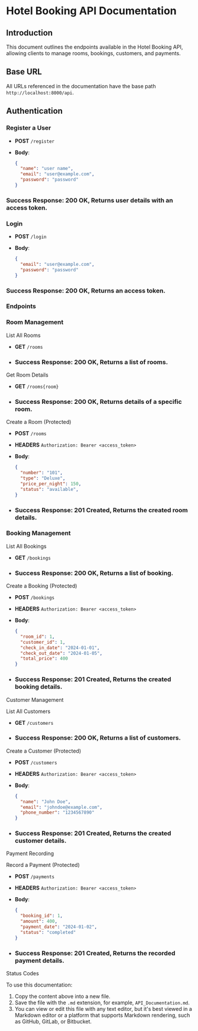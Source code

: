 # Hotel Booking API Documentation

## Introduction

This document outlines the endpoints available in the Hotel Booking API, allowing clients to manage rooms, bookings, customers, and payments.

## Base URL

All URLs referenced in the documentation have the base path `http://localhost:8000/api`.

## Authentication

### Register a User

- **POST** `/register`
- **Body**:

  ```json
  {
    "name": "user name",
    "email": "user@example.com",
    "password": "password"
  }

### Success Response: 200 OK, Returns user details with an access token.


### Login

- **POST** `/login`
- **Body**:


  ```json
  {
    "email": "user@example.com",
    "password": "password"
  }

### Success Response: 200 OK, Returns an access token.

### Endpoints

### Room Management

List All Rooms

- **GET** `/rooms`
- ### Success Response: 200 OK, Returns a list of rooms.

Get Room Details

- **GET** `/rooms{room}`
- ### Success Response: 200 OK, Returns details of a specific room.

Create a Room (Protected)

- **POST** `/rooms`
- **HEADERS** `Authorization: Bearer <access_token>`
- **Body**:

  ```json
  {
    "number": "101",
    "type": "Deluxe",
    "price_per_night": 150,
    "status": "available",
  }
  
- ### Success Response: 201 Created, Returns the created room details.

### Booking Management

List All Bookings

- **GET** `/bookings`
- ### Success Response: 200 OK, Returns a list of booking.

Create a Booking (Protected)

- **POST** `/bookings`
- **HEADERS** `Authorization: Bearer <access_token>`
- **Body**:

  ```json
  {
    "room_id": 1,
    "customer_id": 1,
    "check_in_date": "2024-01-01",
    "check_out_date": "2024-01-05",
    "total_price": 400
  }
  
- ### Success Response: 201 Created, Returns the created booking details.

Customer Management

List All Customers

- **GET** `/customers`
- ### Success Response: 200 OK, Returns a list of customers.

Create a Customer (Protected)

- **POST** `/customers`
- **HEADERS** `Authorization: Bearer <access_token>`
- **Body**:

  ```json
  {
    "name": "John Doe",
    "email": "johndoe@example.com",
    "phone_number": "1234567890"
  }

- ### Success Response: 201 Created, Returns the created customer details.


Payment Recording

Record a Payment (Protected)

- **POST** `/payments`
- **HEADERS** `Authorization: Bearer <access_token>`
- **Body**:

  ```json
  {
    "booking_id": 1,
    "amount": 400,
    "payment_date": "2024-01-02",
    "status": "completed"
  }

- ### Success Response: 201 Created, Returns the recorded payment details.

Status Codes


To use this documentation:
1. Copy the content above into a new file.
2. Save the file with the `.md` extension, for example, `API_Documentation.md`.
3. You can view or edit this file with any text editor, but it's best viewed in a Markdown editor or a platform that supports Markdown rendering, such as GitHub, GitLab, or Bitbucket.
